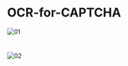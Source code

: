 # OCR-for-CAPTCHA

![01](https://user-images.githubusercontent.com/65903573/165094330-47dab086-878c-4beb-b525-c6f6d2e92420.png)
#
![02](https://user-images.githubusercontent.com/65903573/165094405-73d1c0a2-3533-4ef0-a08c-3f7a1524ed58.png)



